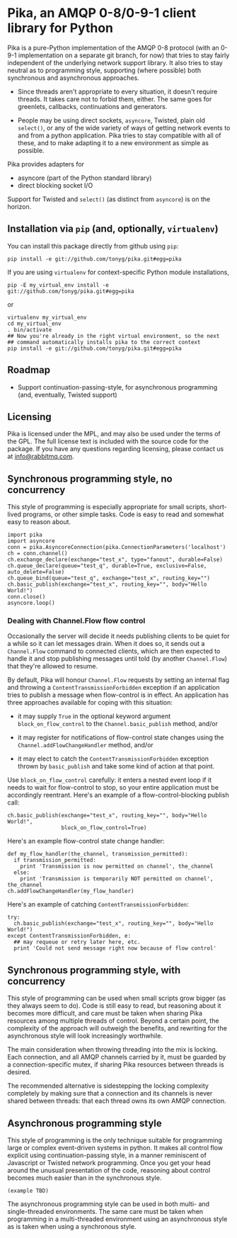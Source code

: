 # Pika, an AMQP 0-8/0-9-1 client library for Python

Pika is a pure-Python implementation of the AMQP 0-8 protocol (with an
0-9-1 implementation on a separate git branch, for now) that tries to
stay fairly independent of the underlying network support library. It
also tries to stay neutral as to programming style, supporting (where
possible) both synchronous and asynchronous approaches.

 * Since threads aren't appropriate to every situation, it doesn't
   require threads. It takes care not to forbid them, either. The same
   goes for greenlets, callbacks, continuations and generators.

 * People may be using direct sockets, `asyncore`, Twisted, plain old
   `select()`, or any of the wide variety of ways of getting network
   events to and from a python application. Pika tries to stay
   compatible with all of these, and to make adapting it to a new
   environment as simple as possible.

Pika provides adapters for

 * asyncore (part of the Python standard library)
 * direct blocking socket I/O

Support for Twisted and `select()` (as distinct from `asyncore`) is on
the horizon.

## Installation via `pip` (and, optionally, `virtualenv`)

You can install this package directly from github using `pip`:

    pip install -e git://github.com/tonyg/pika.git#egg=pika

If you are using `virtualenv` for context-specific Python module
installations,

    pip -E my_virtual_env install -e git://github.com/tonyg/pika.git#egg=pika

or

    virtualenv my_virtual_env
    cd my_virtual_env
    . bin/activate
    ## Now you're already in the right virtual environment, so the next
    ## command automatically installs pika to the correct context
    pip install -e git://github.com/tonyg/pika.git#egg=pika

## Roadmap

 * Support continuation-passing-style, for asynchronous programming
   (and, eventually, Twisted support)

## Licensing

Pika is licensed under the MPL, and may also be used under the terms
of the GPL. The full license text is included with the source code for
the package. If you have any questions regarding licensing, please
contact us at <info@rabbitmq.com>.

## Synchronous programming style, no concurrency

This style of programming is especially appropriate for small scripts,
short-lived programs, or other simple tasks. Code is easy to read and
somewhat easy to reason about.

    import pika
    import asyncore
    conn = pika.AsyncoreConnection(pika.ConnectionParameters('localhost')
    ch = conn.channel()
    ch.exchange_declare(exchange="test_x", type="fanout", durable=False)
    ch.queue_declare(queue="test_q", durable=True, exclusive=False, auto_delete=False)
    ch.queue_bind(queue="test_q", exchange="test_x", routing_key="")
    ch.basic_publish(exchange="test_x", routing_key="", body="Hello World!")
    conn.close()
    asyncore.loop()

### Dealing with Channel.Flow flow control

Occasionally the server will decide it needs publishing clients to be
quiet for a while so it can let messages drain. When it does so, it
sends out a `Channel.Flow` command to connected clients, which are
then expected to handle it and stop publishing messages until told (by
another `Channel.Flow`) that they're allowed to resume.

By default, Pika will honour `Channel.Flow` requests by setting an
internal flag and throwing a `ContentTransmissionForbidden` exception
if an application tries to publish a message when flow-control is in
effect. An application has three approaches available for coping with
this situation:

 * it may supply `True` in the optional keyword argument
   `block_on_flow_control` to the `Channel.basic_publish` method,
   and/or

 * it may register for notifications of flow-control state changes
   using the `Channel.addFlowChangeHandler` method, and/or

 * it may elect to catch the `ContentTransmissionForbidden` exception
   thrown by `basic_publish` and take some kind of action at that
   point.

Use `block_on_flow_control` carefully: it enters a nested event loop
if it needs to wait for flow-control to stop, so your entire
application must be accordingly reentrant. Here's an example of a
flow-control-blocking publish call:

    ch.basic_publish(exchange="test_x", routing_key="", body="Hello World!",
                     block_on_flow_control=True)

Here's an example flow-control state change handler:

    def my_flow_handler(the_channel, transmission_permitted):
      if transmission_permitted:
        print 'Transmission is now permitted on channel', the_channel
      else:
        print 'Transmission is temporarily NOT permitted on channel', the_channel
    ch.addFlowChangeHandler(my_flow_handler)

Here's an example of catching `ContentTransmissionForbidden`:

    try:
      ch.basic_publish(exchange="test_x", routing_key="", body="Hello World!")
    except ContentTransmissionForbidden, e:
      ## may requeue or retry later here, etc.
      print 'Could not send message right now because of flow control'

## Synchronous programming style, with concurrency

This style of programming can be used when small scripts grow bigger
(as they always seem to do). Code is still easy to read, but reasoning
about it becomes more difficult, and care must be taken when sharing
Pika resources among multiple threads of control. Beyond a certain
point, the complexity of the approach will outweigh the benefits, and
rewriting for the asynchronous style will look increasingly
worthwhile.

The main consideration when throwing threading into the mix is
locking. Each connection, and all AMQP channels carried by it, must be
guarded by a connection-specific mutex, if sharing Pika resources
between threads is desired.

The recommended alternative is sidestepping the locking complexity
completely by making sure that a connection and its channels is never
shared between threads: that each thread owns its own AMQP connection.

## Asynchronous programming style

This style of programming is the only technique suitable for
programming large or complex event-driven systems in python. It makes
all control flow explicit using continuation-passing style, in a
manner reminiscent of Javascript or Twisted network programming. Once
you get your head around the unusual presentation of the code,
reasoning about control becomes much easier than in the synchronous
style.

    (example TBD)

The asynchronous programming style can be used in both multi- and
single-threaded environments. The same care must be taken when
programming in a multi-threaded environment using an asynchronous
style as is taken when using a synchronous style.
